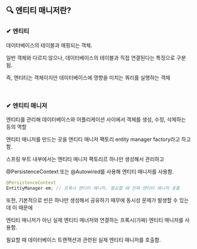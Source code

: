 ## 🔍 엔티티 매니저란?

### ✔ 엔티티

데이터베이스의 테이블과 매핑되는 객체.

일반 객체와 다르지 않으나, 데이터베이스의 테이블과 직접 연결된다는 특징으로 구분됨.

즉, 엔티티는 객체이지만 데이터베이스에 영향을 미치는 쿼리를 실행하는 객체

<br>

### ✔ 엔티티 매니저

엔티티를 관리해 데이터베이스와 어플리케이션 사이에서 객체를 생성, 수정, 삭제하는 등의 역할

엔티티 매니저를 만드는 곳을 엔티티 매니저 팩토리 entity manager factory라고 하고 함.

스프링 부트 내부에서는 엔티티 매니저 팩토리르 하나만 생성해서 관리하고 

@PersistenceContext 또는 @Autowired를 사용해 엔티티 매니저를 사용함.

```java
@PersistenceContext
EntitiyManager em; // 프록시 엔티티 매니저. 필요할 때 진짜 엔티티 매니저 호출
```

또한, 기본적으로 빈은 하나만 생성해서 공유하기 때무에 동시성 문제가 발생할 수 있는데 이 때문에

엔티티 매니저가 아닌 실제 엔티티 매너저와 연결하는 프록시(가짜) 엔티티 매니저를 사용함.

필요할 때 데이터베이스 트랜잭션과 관련된 실제 엔티티 매니저를 호출함.
